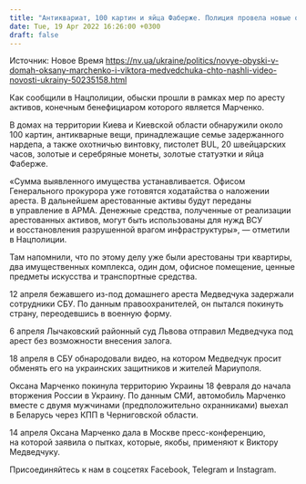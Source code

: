 ```yaml
---
title: "Антиквариат, 100 картин и яйца Фаберже. Полиция провела новые обыски в домах Марченко и Медведчука — видео"
date: Tue, 19 Apr 2022 16:26:00 +0300
draft: false
---
```

Источник: Новое Время https://nv.ua/ukraine/politics/novye-obyski-v-domah-oksany-marchenko-i-viktora-medvedchuka-chto-nashli-video-novosti-ukrainy-50235158.html


 Как сообщили в Нацполиции, обыски прошли в рамках мер по аресту активов, конечным бенефициаром которого является Марченко.

В домах на территории Киева и Киевской области обнаружили около 100 картин, антикварные вещи, принадлежащие семье задержанного нардепа, а также охотничью винтовку, пистолет BUL, 20 швейцарских часов, золотые и серебряные монеты, золотые статуэтки и яйца Фаберже.

«Сумма выявленного имущества устанавливается. Офисом Генерального прокурора уже готовятся ходатайства о наложении ареста. В дальнейшем арестованные активы будут переданы в управление в АРМА. Денежные средства, полученные от реализации арестованных активов, могут быть использованы для нужд ВСУ и восстановления разрушенной врагом инфраструктуры», — отметили в Нацполиции.

Там напомнили, что по этому делу уже были арестованы три квартиры, два имущественных комплекса, один дом, офисное помещение, ценные предметы искусства и транспортные средства.

12 апреля бежавшего из-под домашнего ареста Медведчука задержали сотрудники СБУ. По данным правоохранителей, он пытался покинуть страну, переодевшись в военную форму.

6 апреля Лычаковский районный суд Львова отправил Медведчука под арест без возможности внесения залога.

18 апреля в СБУ обнародовали видео, на котором Медведчук просит обменять его на украинских защитников и жителей Мариуполя.

Оксана Марченко покинула территорию Украины 18 февраля до начала вторжения России в Украину. По данным СМИ, автомобиль Марченко вместе с двумя мужчинами (предположительно охранниками) выехал в Беларусь через КПП в Черниговской области.

14 апреля Оксана Марченко дала в Москве пресс-конференцию, на которой заявила о пытках, которые, якобы, применяют к Виктору Медведчуку.

Присоединяйтесь к нам в соцсетях Facebook, Telegram и Instagram.
